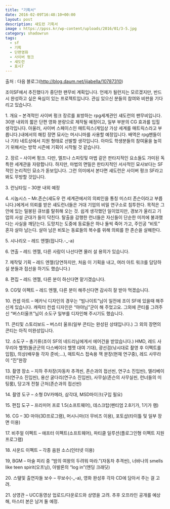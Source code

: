 ```yaml
---
title: "기획서"
date: 2016-02-09T16:48:10+00:00
layout: post
description: 섀도런 기획서
image : https://ppss.kr/wp-content/uploads/2016/01/3-5.jpg
category: shadowrun
tags:
  - sf
  - 기획
  - 단편영화
  - 사이버 펑크
  - 섀도런
  - 표시7
---
```


출처 : 다음 블로그(<http://blog.daum.net/jijabella/10787310>)

조이SF에서 추진했다가 중단한 팬무비 계획입니다. 언제가 될런지는 모르겠지만, 반드시 완성하고 싶은 욕심이 있는 프로젝트입니다. 관심 있으신 분들의 참여와 비판을 기다리고 있습니다.

<div>
  <p class="body">
    1. 개요 &#8211; 본격적인 사이버 펑크 장르를 표방하는 rpg세계관인 섀도런의 팬무비입니다. 30분 내외의 짧은 단편 영화 분량으로 제작될 예정이고, 일부 부분의 CG 효과를 입힐 생각입니다. 아울러, 사이버 스페이스인 매트릭스(게임상 가상 세계를 매트릭스라고 부릅니다.)내에서의 해킹 장면 묘사는 머시니마를 사용할 예정입니다. 배역은 rpg팬들이나 기타 네트상에서 지원 형태로 선발할 생각입니다. 아마도 학생분들의 참여율을 높히기 위해서는 방학 시즌에 기획이 시작될 것 같습니다.
  </p>
  
  <p>
    2. 장르 &#8211; 사이버 펑크. 다만, 엘프나 스피릿및 마법 같은 판타지적인 요소들도 가미된 독특한 세계관을 자랑합니다. 하지만, 마법의 면밀은 판타지적인 서사적인 묘사보다는 SF적인 논리적인 묘소가 돋보입니다. 그런 의미에서 본다면 섀도런은 사이버 펑크 SF라고 봐도 무방할 것입니다.
  </p>
  
  <p>
    3. 런닝타임 &#8211; 30분 내외 예정
  </p>
  
  <p>
    4. 시놉시스 &#8211; Mr.존슨(섀도우 런 세계관에서의 의뢰인을 통칭 미스터 존슨이라고 부릅니다.)에게서 의뢰를 받은 섀도런너들은 거대 기업의 비밀 연구소로 침투한다. 목적은 그 안에 있는 밀봉된 큐브를 탈취해 오는 것. 쉽게 생각했던 일이었지만, 경보가 울리고 기업의 사설 군대가 들이 닥친다. 탈출을 감행한 런너들은 자신들이 단순한 미끼에 불과했다는 사실을 깨닫는다. 도망치는 도중에 동료들은 하나 둘씩 죽어 가고, 주인공 &#8220;비토&#8221; 혼자 살아 남는다. 살아 남은 비토는 동료들의 복수를 위해 의뢰를 한 존슨을 살해한다.
  </p>
  
  <p>
    5. 시나리오 &#8211; 레드 엔젤(접니다.-_-a)
  </p>
  
  <p>
    6. 연출 &#8211; 레드 엔젤, 다른 사람이 나선다면 물러 설 용의가 있습니다.
  </p>
  
  <p>
    7. 제작및 기획 &#8211; 레드 엔젤(당연하지만, 처음 이 기획을 내고, 여러 아트 워크를 담당하실 분들과 접선을 하기도 했습니다.)
  </p>
  
  <p>
    8. 편집 &#8211; 레드 엔젤, 다른 분이 하신다면 맡기겠습니다.
  </p>
  
  <p>
    9. CG및 이펙트 &#8211; 레드 엔젤, 다른 분이 해주신다면 감사히 잘 받아 먹겠습니다.
  </p>
  
  <p>
    10. 컨셉 아트 &#8211; 메카닉 디자인의 경우는 &#8220;빔나이트&#8221;님이 일전에 조이 SF에 있을때 해주신게 있습니다. 캐릭터 컨셉 디자인은 &#8220;야야님&#8221;군이 해 주었고요. 그외에 콘티를 그려주신 &#8220;버스터울프&#8221;님이 소도구 일부를 디자인해 주시기도 했습니다.
  </p>
  
  <p>
    11. 콘티및 스토리보드 &#8211; 버스터 울프(일부 콘티는 완성된 상태입니다.) 그 외의 장면의 콘티는 아직 미완성입니다.
  </p>
  
  <p>
    12. 소도구 &#8211; 총기류(조이 SF의 네드리님에게서 에어건을 받았습니다.) HMD, 레드 사무리아 헬멧(돌균군의 다스베이더 헬멧 대여 기대), 광선검(낚시대로 촬영 후 이펙트를 입힘), 의상(배우들 각자 준비;&#8230;), 매트릭스 접속용 잭 분장(현재 연구중), 레드 사무라이 &#8220;진&#8221;완장
  </p>
  
  <p>
    13. 촬영 장소 &#8211; 지하 주차장(자동차 추격씬, 존슨과의 접선씬, 연구소 진입씬), 엘리베이터(연구소 진입씬), 용산 굴다리(연구소 진입씬), 사무실(존슨의 사무실씬, 런너들의 미팅룸), 당고개 전철 근처(존슨과의 접선씬)
  </p>
  
  <p>
    14. 촬영 도구 &#8211; 소형 DV카메라, 삼각대, MSD마이크(구입 필요)
  </p>
  
  <p>
    15. 편집 도구 &#8211; 프리미어 프로 1.5(소프트웨어), 데스크탑(펜티엄 2.8기가, 1기가 램)
  </p>
  
  <p>
    16. CG &#8211; 3D 마야(3D프로그램), 머시니마(더 무비즈 이용), 포토샵(타이틀 및 일부 장면 이용)
  </p>
  
  <p>
    17. 비주얼 이펙트 &#8211; 애프터 이펙트(소프트웨어), 파티클 일루션(플로그인형 이펙트 지원 프로그램)
  </p>
  
  <p>
    18. 사운드 이펙트 &#8211; 각종 음원 소스(인터넷 이용)
  </p>
  
  <p>
    19, BGM &#8211; 마술 피리 중 &#8220;밤의 여왕의 두려워 마라.&#8221;(자동차 추격씬), 너바나의 smells like teen spirit(오프닝), 아발론의 &#8220;log in&#8221;(엔딩 크래딧)
  </p>
  
  <p>
    20. 스탶및 출연자들 보수 &#8211; 무보수(-_-a), 영화 완성후 각자 CD에 담아서 주는 걸 고려.
  </p>
  
  <p>
    21. 상영관 &#8211; UCC동영상 업로드/다운로드와 상영을 고려. 추후 오프라인 공개를 예상해, 마스터 본은 남겨 둘 예정.
  </p>
</div>
